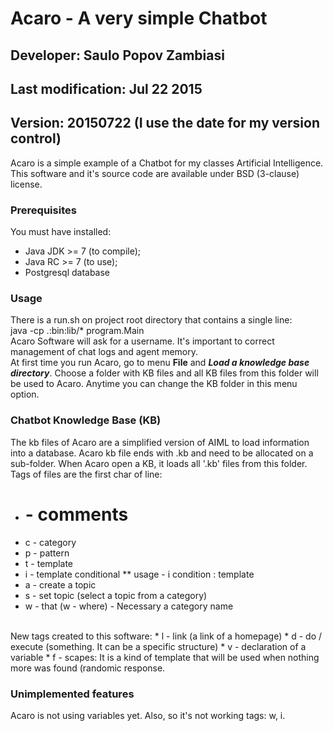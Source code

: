 # Acaro - A very simple Chatbot
## Developer: Saulo Popov Zambiasi
## Last modification: Jul 22 2015
## Version: 20150722 (I use the date for my version control)
Acaro is a simple example of a Chatbot for my classes Artificial Intelligence. This software and it's source code are available under BSD (3-clause) license.

### Prerequisites
You must have installed:
* Java JDK >= 7 (to compile);
* Java RC >= 7 (to use);
* Postgresql database

### Usage
There is a run.sh on project root directory that contains a single line:
<br/>
java -cp .:bin:lib/* program.Main
<br/>
Acaro Software will ask for a username. It's important to correct management of chat logs and agent memory.
<br>
At first time you run Acaro, go to menu **File** and ***Load a knowledge base directory***. Choose a folder with KB files and all KB files from this folder will be used to Acaro. Anytime you can change the KB folder in this menu option.

### Chatbot Knowledge Base (KB)
The kb files of Acaro are a simplified version of AIML to load information into a database. Acaro kb file ends with .kb and need to be allocated on a sub-folder. When Acaro open a KB, it loads all '.kb' files from this folder.
<br/>
Tags of files are the first char of line:
* # - comments
* c - category
* p - pattern
* t - template
* i - template conditional
** usage - i condition : template
* a - create a topic
* s - set topic (select a topic from a category)
* w - that (w - where) - Necessary a category name
<br/>
New tags created to this software:
* l - link (a link of a homepage)
* d - do / execute (something. It can be a specific structure)
* v - declaration of a variable
* f - scapes: It is a kind of template that will be used when nothing more was found (randomic response.

### Unimplemented features
Acaro is not using variables yet. Also, so it's not working tags: w, i.

